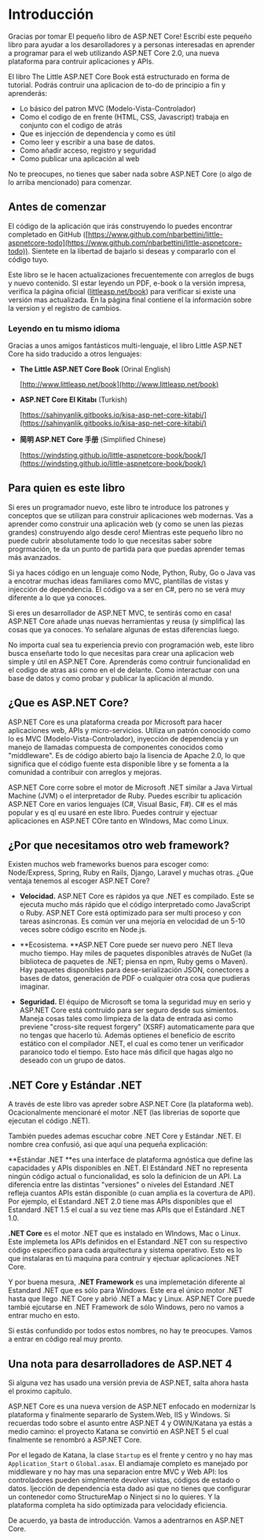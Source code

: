 # Introducción

Gracias por tomar El pequeño libro de ASP.NET Core! Escribí este pequeño libro para ayudar a los desarolladores y a personas interesadas en aprender a programar para el web utilizando ASP.NET Core 2.0, una nueva plataforma para contruir aplicaciones y APIs.

El libro The Little ASP.NET Core Book está estructurado en forma de tutorial. Podrás contruir una aplicacion de to-do de principio a fin y aprenderás:

* Lo básico del patron MVC (Modelo-Vista-Controlador)
* Como el codigo de en frente (HTML, CSS, Javascript) trabaja en conjunto con el codigo de atrás
* Que es injección de dependencia y como es útil
* Como leer y escribir a una base de datos.
* Como añadir acceso, registro y seguridad
* Como publicar una aplicación al web

No te preocupes, no tienes que saber nada sobre ASP.NET Core (o algo de lo arriba mencionado) para comenzar.

## Antes de comenzar

El código de la aplicación que irás construyendo lo puedes encontrar completado en GitHub ([https://www.github.com/nbarbettini/little-aspnetcore-todo](https://www.github.com/nbarbettini/little-aspnetcore-todo)). Sientete en la libertad de bajarlo si deseas y compararlo con el código tuyo.

Este libro se le hacen actualizaciones frecuentemente con arreglos de bugs y nuevo contenido. SI estar leyendo un PDF, e-book o la versión impresa, verifica la página oficial ([littleasp.net/book](http://www.littleasp.net/book)) para verificar si existe una versión mas actualizada. En la página final contiene el la información sobre la version y el registro de cambios.

### Leyendo en tu mismo idioma

Gracias a unos amigos fantásticos multi-lenguaje, el libro Little ASP.NET Core ha sido traducido a otros lenguajes:

* **The Little ASP.NET Core Book** (Orinal English)

  [http://www.littleasp.net/book](http://www.littleasp.net/book)

* **ASP.NET Core El Kitabı** (Turkish)

  [https://sahinyanlik.gitbooks.io/kisa-asp-net-core-kitabi/](https://sahinyanlik.gitbooks.io/kisa-asp-net-core-kitabi/)

* **简明 ASP.NET Core 手册** (Simplified Chinese)

  [https://windsting.github.io/little-aspnetcore-book/book/](https://windsting.github.io/little-aspnetcore-book/book/)

## Para quien es este libro

Si eres un programador nuevo, este libro te introduce los patrones y conceptos que se utilizan para construir aplicaciones web modernas. Vas a aprender como construir una aplicación web (y como se unen las piezas grandes) construyendo algo desde cero! Mientras este pequeño libro no puede cubrir absolutamente todo lo que necesitas saber sobre progrmación, te da un punto de partida para que puedas aprender temas más avanzados.

Si ya haces código en un lenguaje como Node, Python, Ruby, Go o Java vas a encotrar muchas ideas familiares como MVC, plantillas de vistas y injección de dependencia. El código va a ser en C\#, pero no se verá muy diferente a lo que ya conoces.

Si eres un desarrollador de ASP.NET MVC, te sentirás como en casa! ASP.NET Core añade unas nuevas herramientas y reusa (y simplifica) las cosas que ya conoces. Yo señalare algunas de estas diferencias luego.

No importa cual sea tu experiencia previo con programación web, este libro busca enseñarte todo lo que necesitas para crear una aplicacion web simple y útil en ASP.NET Core. Aprenderás como contruir funcionalidad en el codigo de atras asi como en el de delante. Como interactuar con una base de datos y como probar y publicar la aplicación al mundo.

## ¿Que es ASP.NET Core?

ASP.NET Core es una plataforma creada por Microsoft para hacer aplicaciones web, APIs y micro-servicios. Utiliza un patrón conocido como lo es MVC (Modelo-Vista-Controlador), inyección de dependencia y un manejo de llamadas compuesta de componentes conocidos como "middleware". Es de código abierto bajo la lisencia de Apache 2.0, lo que significa que el código fuente esta disponible libre y se fomenta a la comunidad a contribuir con arreglos y mejoras.

ASP.NET Core corre sobre el motor de Microsoft .NET similar a Java Virtual Machine (JVM) o el interpretador de Ruby. Puedes escribir tu aplicación ASP.NET Core en varios lenguajes (C#, Visual Basic, F#). C# es el más popular y es ql eu usaré en este libro. Puedes contruir y ejectuar aplicaciones en ASP.NET COre tanto en WIndows, Mac como Linux.

## ¿Por que necesitamos otro web framework?

Existen muchos web frameworks buenos para escoger como: Node/Express, Spring, Ruby en Rails, Django, Laravel y muchas otras. ¿Que ventaja tenemos al escoger ASP.NET Core?

* **Velocidad.** ASP.NET Core es rápidos ya que .NET es compilado. Este se ejecuta mucho más rápido que el código interpretado como JavaScript o Ruby. ASP.NET Core está optimizado para ser multi proceso y con tareas asíncronas. Es común ver una mejoría en velocidad de un 5-10 veces sobre código escrito en Node.js.

* **Ecosistema. **ASP.NET Core puede ser nuevo pero .NET lleva mucho tiempo. Hay miles de paquetes disponibles através de NuGet (la biblioteca de paquetes de .NET; piensa en npm, Ruby gems o Maven). Hay paquetes disponibles para dese-serialización JSON, conectores a bases de datos, generación de PDF o cualquier otra cosa que pudieras imaginar.

* **Seguridad.** El équipo de Microsoft se toma la seguridad muy en serio y ASP.NET Core está contruido para ser seguro desde sus simientos. Maneja cosas tales como limpieza de la data de entrada asi como previene "cross-site request forgery" (XSRF) automaticamente para que no tengas que hacerlo tú. Además optienes el beneficio de escrito estático con el compilador .NET, el cual es como tener un verificador paranoico todo el tiempo. Esto hace más dificil que hagas algo no deseado con un grupo de datos.

## .NET Core y Estándar .NET

A través de este libro vas apreder sobre ASP.NET Core (la plataforma web). Ocacionalmente mencionaré el motor .NET (las librerias de soporte que ejecutan el código .NET).

También puedes ademas escuchar cobre .NET Core y Estándar .NET. El nombre crea confusió, asi que aquí una pequeña explicación:

**Estándar .NET **es una interface de plataforma agnóstica que define las capacidades y APIs disponibles en .NET. El Estándard .NET no representa ningún código actual o funcionalidad, es solo la definicion de un API. La diferencia entre las distintas "versiones" o niveles del Estandard .NET refleja cuantos APIs están disponible (o cuan amplia es la covertura de API). Por ejemplo, el Estandard .NET 2.0 tiene mas APIs disponibles que el Estandard .NET 1.5 el cual a su vez tiene mas APIs que el Estándard .NET 1.0.

**.NET Core** es el motor .NET que es instalado en WIndows, Mac o Linux. Este implemeta los APIs definidos en el Estandard .NET con su respectivo código especifico para cada arquitectura y sistema operativo. Esto es lo que instalaras en tú maquina para contruir y ejectuar aplicaciones .NET Core.

Y por buena mesura, **.NET Framework**  es una implemetación diferente al Estandard .NET que es sólo para Windows. Este era el único motor .NET hasta que llego .NET Core y abrió .NET a Mac y Linux. ASP.NET Core puede tambié ejcutarse en .NET Framework de sólo Windows, pero no vamos a entrar mucho en esto.

Si estás confundido por todos estos nombres, no hay te preocupes. Vamos a entrar en código real muy pronto.

## Una nota para desarrolladores de ASP.NET 4

Si alguna vez has usado una versión previa de ASP.NET, salta ahora hasta el proximo capítulo.

ASP.NET Core es una nueva version de ASP.NET enfocado en modernizar  ls plataforma y finalmente separarlo de System.Web, IIS y Windows. Si recuerdas todo sobre el asunto entre ASP.NET 4 y OWIN/Katana ya estás a medio camino: el proyecto Katana se convirtió en ASP.NET 5 el cual finalmente se renombró a ASP.NET Core.

Por el legado de Katana, la clase `Startup` es el frente y centro y no hay mas `Application_Start` o `Global.asax`. El andiamaje completo es manejado por middleware y no hay mas una separacion entre MVC y Web API: los controladores pueden simplmente devolver vistas, códigos de estado o datos. Ijección de dependencia esta dado así que no tienes que configurar un contenedor como StructureMap o Ninject si no lo quieres. Y la plataforma completa ha sido optimizada para velocidady eficiencia.

De acuerdo, ya basta de introducción. Vamos a adentrarnos en ASP.NET Core.

